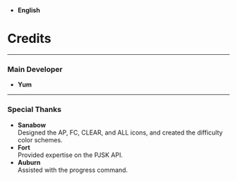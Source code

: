 - **English**

# **Credits**

---

### **Main Developer**  
- **Yum**  

---

### **Special Thanks**  
- **Sanabow**  
  Designed the AP, FC, CLEAR, and ALL icons, and created the difficulty color schemes.  
- **Fort**  
  Provided expertise on the PJSK API.  
- **Auburn**  
  Assisted with the progress command.  

